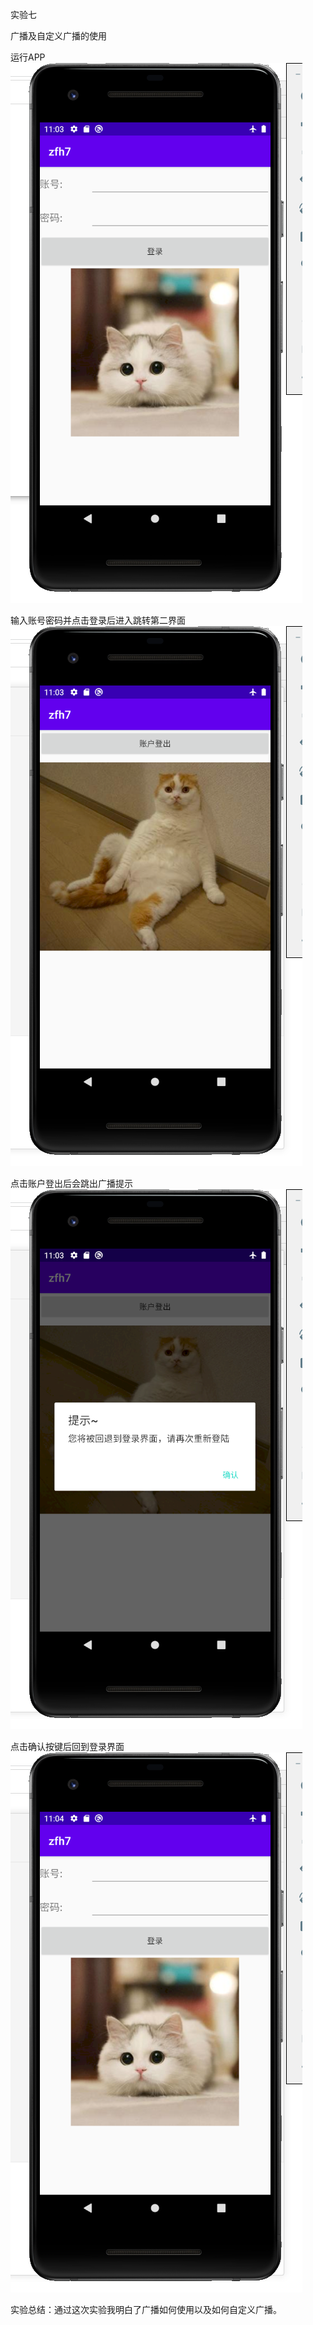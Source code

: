 实验七

广播及自定义广播的使用



运行APP
![img](zfh7_picture/1.png)

输入账号密码并点击登录后进入跳转第二界面
![img](zfh7_picture/2.png)

点击账户登出后会跳出广播提示
![img](zfh7_picture/3.png)

点击确认按键后回到登录界面
![img](zfh7_picture/4.png)



实验总结：通过这次实验我明白了广播如何使用以及如何自定义广播。